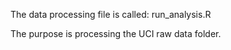 The data processing file is called: run_analysis.R

The purpose is processing the UCI raw data folder. 